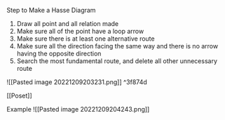 Step to Make a Hasse Diagram
1. Draw all point and all relation made
2. Make sure all of the point have a loop arrow
3. Make sure there is at least one alternative route 
4. Make sure all the direction facing the same way and there is no arrow having the opposite direction
5. Search the most fundamental route, and delete all other unnecessary route

![[Pasted image 20221209203231.png]] ^3f874d

[[Poset]]

Example
![[Pasted image 20221209204243.png]]
